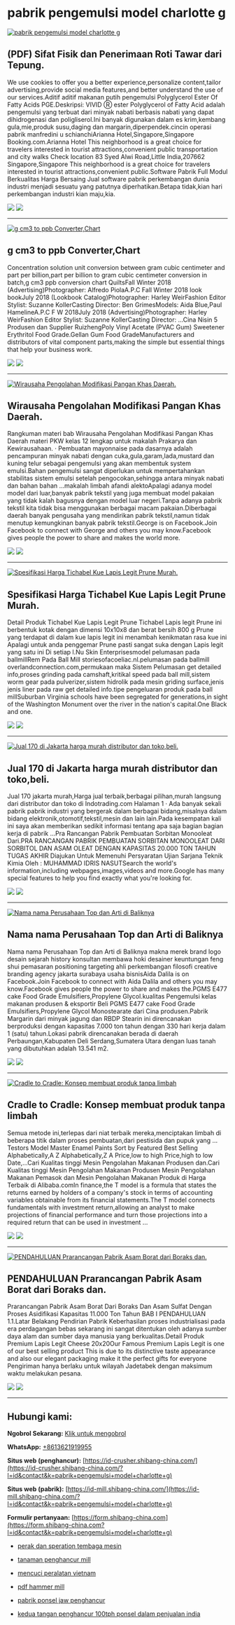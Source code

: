 # pabrik pengemulsi model charlotte g

<a href="https://swt.shibang-china.com/?l=id&img&k=pabrik+pengemulsi+model+charlotte+g" target="_blank">![pabrik pengemulsi model charlotte g](http://static.shibang-china.com/all-800x300/1367.jpg)</a>

## (PDF) Sifat Fisik dan Penerimaan Roti Tawar dari Tepung.
We use cookies to offer you a better experience,personalize content,tailor advertising,provide social media features,and better understand the use of our services.Aditif aditif makanan putih pengemulsi Polyglycerol Ester Of Fatty Acids PGE.Deskripsi: VIVID Ⓡ ester Polyglycerol of Fatty Acid adalah pengemulsi yang terbuat dari minyak nabati berbasis nabati yang dapat dihidrogenasi dan poligliserol.Ini banyak digunakan dalam es krim,kembang gula,mie,produk susu,daging dan margarin,diperpendek.cincin operasi pabrik manfredini u schianchiArianna Hotel,Singapore,Singapore Booking.com.Arianna Hotel This neighborhood is a great choice for travelers interested in tourist attractions,convenient public transportation and city walks Check location 83 Syed Alwi Road,Little India,207662 Singapore,Singapore This neighborhood is a great choice for travelers interested in tourist attractions,convenient public.Software Pabrik Full Modul Berkualitas Harga Bersaing Jual software pabrik perkembangan dunia industri menjadi sesuatu yang patutnya diperhatikan.Betapa tidak,kian hari perkembangan industri kian maju,kia.


<a href="https://whatsapp.shibangsoft.com/WhatsApp.php" target="_blank" title="WhatsApp">![](http://static.shibang-china.com/icon/whatsapp.png)</a> <a href="https://swt.shibang-china.com/?l=id&icon&k=pabrik+pengemulsi+model+charlotte+g" target="_blank">![](http://static.shibang-china.com/icon/chat-id.png)</a>

---

<a href="https://swt.shibang-china.com/?l=id&img&k=pabrik+pengemulsi+model+charlotte+g" target="_blank">![g cm3 to ppb Converter,Chart](http://static.shibang-china.com/all-800x300/675.jpg)</a>

## g cm3 to ppb Converter,Chart
Concentration solution unit conversion between gram cubic centimeter and part per billion,part per billion to gram cubic centimeter conversion in batch,g cm3 ppb conversion chart QuiltsFall Winter 2018 (Advertising)Photographer: Alfredo PiolaA.P.C Fall Winter 2018 look bookJuly 2018 (Lookbook Catalog)Photographer: Harley WeirFashion Editor Stylist: Suzanne KollerCasting Director: Ben GrimesModels: Aida Blue,Paul HamelineA.P.C F W 2018July 2018 (Advertising)Photographer: Harley WeirFashion Editor Stylist: Suzanne KollerCasting Director: …Cina Nisin 5 Produsen dan Supplier RuizhengPoly Vinyl Acetate (PVAC Gum) Sweetener Erythritol Food Grade.Gellan Gum Food GradeManufacturers and distributors of vital component parts,making the simple but essential things that help your business work.


<a href="https://whatsapp.shibangsoft.com/WhatsApp.php" target="_blank" title="WhatsApp">![](http://static.shibang-china.com/icon/whatsapp.png)</a> <a href="https://swt.shibang-china.com/?l=id&icon&k=pabrik+pengemulsi+model+charlotte+g" target="_blank">![](http://static.shibang-china.com/icon/chat-id.png)</a>

---

<a href="https://swt.shibang-china.com/?l=id&img&k=pabrik+pengemulsi+model+charlotte+g" target="_blank">![Wirausaha Pengolahan Modifikasi Pangan Khas Daerah.](http://static.shibang-china.com/all-800x300/450.jpg)</a>

## Wirausaha Pengolahan Modifikasi Pangan Khas Daerah.
Rangkuman materi bab Wirausaha Pengolahan Modifikasi Pangan Khas Daerah materi PKW kelas 12 lengkap untuk makalah Prakarya dan Kewirausahaan.&nbsp;&#0183;&#32;Pembuatan mayonnaise pada dasarnya adalah pencampuran minyak nabati dengan cuka,gula,garam,lada,mustard dan kuning telur sebagai pengemulsi yang akan membentuk system emulsi.Bahan pengemulsi sangat diperlukan untuk mempertahankan stabilitas sistem emulsi setelah pengocokan,sehingga antara minyak nabati dan bahan bahan …makalah limbah afandi alektoApalagi adanya model model dari luar,banyak pabrik tekstil yang juga membuat model pakaian yang tidak kalah bagusnya dengan model luar negeri.Tanpa adanya pabrik tekstil kita tidak bisa menggunakan berbagai macam pakaian.Diberbagai daerah banyak pengusaha yang mendirikan pabrik tekstil,namun tidak menutup kemungkinan banyak pabrik tekstil.George is on Facebook.Join Facebook to connect with George and others you may know.Facebook gives people the power to share and makes the world more.


<a href="https://whatsapp.shibangsoft.com/WhatsApp.php" target="_blank" title="WhatsApp">![](http://static.shibang-china.com/icon/whatsapp.png)</a> <a href="https://swt.shibang-china.com/?l=id&icon&k=pabrik+pengemulsi+model+charlotte+g" target="_blank">![](http://static.shibang-china.com/icon/chat-id.png)</a>

---

<a href="https://swt.shibang-china.com/?l=id&img&k=pabrik+pengemulsi+model+charlotte+g" target="_blank">![Spesifikasi Harga Tichabel Kue Lapis Legit Prune Murah.](http://static.shibang-china.com/all-800x300/1140.jpg)</a>

## Spesifikasi Harga Tichabel Kue Lapis Legit Prune Murah.
Detail Produk Tichabel Kue Lapis Legit Prune Tichabel Lapis legit Prune ini berbentuk kotak dengan dimensi 10x10x8 dan berat bersih 800 g Prune yang terdapat di dalam kue lapis legit ini menambah kenikmatan rasa kue ini Apalagi untuk anda penggemar Prune pasti sangat suka dengan Lapis legit yang satu ini Di setiap l.Nu Skin Enterprisesmodel pelumasan pada ballmillRem Pada Ball Mill storiesofacoeliac.nl.pelumasan pada ballmill overlandconnection.com,permukaan maka Sistem Pelumasan get detailed info,proses grinding pada camshaft,kritikal speed pada ball mill,sistem worm gear pada pulverizer,sistem hidrolik pada mesin griding surface,jenis jenis liner pada raw get detailed info.tipe pengeluaran produk pada ball millSuburban Virginia schools have been segregated for generations,in sight of the Washington Monument over the river in the nation's capital.One Black and one.


<a href="https://whatsapp.shibangsoft.com/WhatsApp.php" target="_blank" title="WhatsApp">![](http://static.shibang-china.com/icon/whatsapp.png)</a> <a href="https://swt.shibang-china.com/?l=id&icon&k=pabrik+pengemulsi+model+charlotte+g" target="_blank">![](http://static.shibang-china.com/icon/chat-id.png)</a>

---

<a href="https://swt.shibang-china.com/?l=id&img&k=pabrik+pengemulsi+model+charlotte+g" target="_blank">![Jual 170 di Jakarta harga murah distributor dan toko,beli.](http://static.shibang-china.com/all-800x300/483.jpg)</a>

## Jual 170 di Jakarta harga murah distributor dan toko,beli.
Jual 170 jakarta murah,Harga jual terbaik,berbagai pilihan,murah langsung dari distributor dan toko di Indotrading.com Halaman 1&nbsp;&#0183;&#32;Ada banyak sekali pabrik pabrik industri yang bergerak dalam berbagai bidang,misalnya dalam bidang elektronik,otomotif,tekstil,mesin dan lain lain.Pada kesempatan kali ini saya akan memberikan sedikit informasi tentang apa saja bagian bagian kerja di pabrik …Pra Rancangan Pabrik Pembuatan Sorbitan Monooleat Dari.PRA RANCANGAN PABRIK PEMBUATAN SORBITAN MONOOLEAT DARI SORBITOL DAN ASAM OLEAT DENGAN KAPASITAS 20.000 TON TAHUN TUGAS AKHIR Diajukan Untuk Memenuhi Persyaratan Ujian Sarjana Teknik Kimia Oleh : MUHAMMAD IDRIS NASUTSearch the world's information,including webpages,images,videos and more.Google has many special features to help you find exactly what you're looking for.


<a href="https://whatsapp.shibangsoft.com/WhatsApp.php" target="_blank" title="WhatsApp">![](http://static.shibang-china.com/icon/whatsapp.png)</a> <a href="https://swt.shibang-china.com/?l=id&icon&k=pabrik+pengemulsi+model+charlotte+g" target="_blank">![](http://static.shibang-china.com/icon/chat-id.png)</a>

---

<a href="https://swt.shibang-china.com/?l=id&img&k=pabrik+pengemulsi+model+charlotte+g" target="_blank">![Nama nama Perusahaan Top dan Arti di Baliknya](http://static.shibang-china.com/all-800x300/171.jpg)</a>

## Nama nama Perusahaan Top dan Arti di Baliknya
Nama nama Perusahaan Top dan Arti di Baliknya makna merek brand logo desain sejarah history konsultan membawa hoki desainer keuntungan feng shui pemasaran positioning targeting ahli perkembangan filosofi creative branding agency jakarta surabaya usaha bisnisAida Dalila is on Facebook.Join Facebook to connect with Aida Dalila and others you may know.Facebook gives people the power to share and makes the.PGMS E477 cake Food Grade Emulsifiers,Propylene Glycol.kualitas Pengemulsi kelas makanan produsen &amp; eksportir Beli PGMS E477 cake Food Grade Emulsifiers,Propylene Glycol Monostearate dari Cina produsen.Pabrik Margarin dari minyak jagung dan RBDP Stearin ini direncanakan berproduksi dengan kapasitas 7.000 ton tahun dengan 330 hari kerja dalam 1 (satu) tahun.Lokasi pabrik direncanakan berada di daerah Perbaungan,Kabupaten Deli Serdang,Sumatera Utara dengan luas tanah yang dibutuhkan adalah 13.541 m2.


<a href="https://whatsapp.shibangsoft.com/WhatsApp.php" target="_blank" title="WhatsApp">![](http://static.shibang-china.com/icon/whatsapp.png)</a> <a href="https://swt.shibang-china.com/?l=id&icon&k=pabrik+pengemulsi+model+charlotte+g" target="_blank">![](http://static.shibang-china.com/icon/chat-id.png)</a>

---

<a href="https://swt.shibang-china.com/?l=id&img&k=pabrik+pengemulsi+model+charlotte+g" target="_blank">![Cradle to Cradle: Konsep membuat produk tanpa limbah](http://static.shibang-china.com/all-800x300/786.jpg)</a>

## Cradle to Cradle: Konsep membuat produk tanpa limbah
Semua metode ini,terlepas dari niat terbaik mereka,menciptakan limbah di beberapa titik dalam proses pembuatan,dari pestisida dan pupuk yang …Testors Model Master Enamel Paints Sort by Featured Best Selling Alphabetically,A Z Alphabetically,Z A Price,low to high Price,high to low Date,…Cari Kualitas tinggi Mesin Pengolahan Makanan Produsen dan.Cari Kualitas tinggi Mesin Pengolahan Makanan Produsen Mesin Pengolahan Makanan Pemasok dan Mesin Pengolahan Makanan Produk di Harga Terbaik di Alibaba.comIn finance,the T model is a formula that states the returns earned by holders of a company's stock in terms of accounting variables obtainable from its financial statements.The T model connects fundamentals with investment return,allowing an analyst to make projections of financial performance and turn those projections into a required return that can be used in investment …


<a href="https://whatsapp.shibangsoft.com/WhatsApp.php" target="_blank" title="WhatsApp">![](http://static.shibang-china.com/icon/whatsapp.png)</a> <a href="https://swt.shibang-china.com/?l=id&icon&k=pabrik+pengemulsi+model+charlotte+g" target="_blank">![](http://static.shibang-china.com/icon/chat-id.png)</a>

---

<a href="https://swt.shibang-china.com/?l=id&img&k=pabrik+pengemulsi+model+charlotte+g" target="_blank">![PENDAHULUAN Prarancangan Pabrik Asam Borat dari Boraks dan.](http://static.shibang-china.com/all-800x300/755.jpg)</a>

## PENDAHULUAN Prarancangan Pabrik Asam Borat dari Boraks dan.
Prarancangan Pabrik Asam Borat Dari Boraks Dan Asam Sulfat Dengan Proses Asidifikasi Kapasitas 11.000 Ton Tahun BAB I PENDAHULUAN 1.1.Latar Belakang Pendirian Pabrik Keberhasilan proses industrialisasi pada era perdagangan bebas sekarang ini sangat ditentukan oleh adanya sumber daya alam dan sumber daya manusia yang berkualitas.Detail Produk Premium Lapis Legit Cheese 20x20Our Famous Premium Lapis Legit is one of our best selling product This is due to its distinctive taste appearance and also our elegant packaging make it the perfect gifts for everyone Pengiriman hanya berlaku untuk wilayah Jadetabek dengan maksimum waktu melakukan pesana.

<a href="https://whatsapp.shibangsoft.com/WhatsApp.php" target="_blank" title="WhatsApp">![](http://static.shibang-china.com/icon/whatsapp.png)</a> <a href="https://swt.shibang-china.com/?l=id&icon&k=pabrik+pengemulsi+model+charlotte+g" target="_blank">![](http://static.shibang-china.com/icon/chat-id.png)</a>

---
## Hubungi kami:

**Ngobrol Sekarang:** [Klik untuk mengobrol](https://swt.shibang-china.com?l=id&contact&k=pabrik+pengemulsi+model+charlotte+g)

**WhatsApp:**  [+8613621919955](https://whatsapp.shibangsoft.com/WhatsApp.php)

**Situs web (penghancur):** [https://id-crusher.shibang-china.com/](https://id-crusher.shibang-china.com/?l=id&contact&k=pabrik+pengemulsi+model+charlotte+g)

**Situs web (pabrik):** [https://id-mill.shibang-china.com/](https://id-mill.shibang-china.com/?l=id&contact&k=pabrik+pengemulsi+model+charlotte+g)

**Formulir pertanyaan:** [https://form.shibang-china.com](https://form.shibang-china.com?l=id&contact&k=pabrik+pengemulsi+model+charlotte+g)

* [perak dan speration tembaga mesin](../46/perak%20dan%20speration%20tembaga%20mesin.md)

* [tanaman penghancur mill](../41/tanaman%20penghancur%20mill.md)

* [mencuci peralatan vietnam](../42/mencuci%20peralatan%20vietnam.md)

* [pdf hammer mill](../48/pdf%20hammer%20mill.md)

* [pabrik ponsel jaw penghancur](../41/pabrik%20ponsel%20jaw%20penghancur.md)

* [kedua tangan penghancur 100tph ponsel dalam penjualan india](../42/kedua%20tangan%20penghancur%20100tph%20ponsel%20dalam%20penjualan%20india.md)